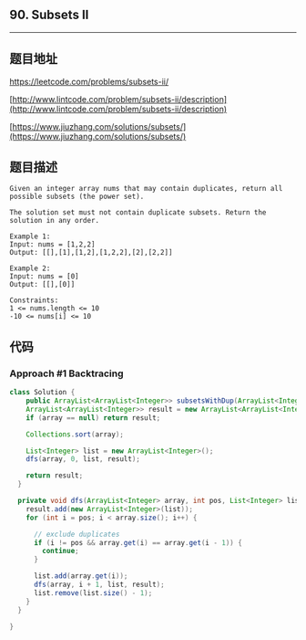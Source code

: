 ## 90. Subsets II

----
## 题目地址

https://leetcode.com/problems/subsets-ii/

[http://www.lintcode.com/problem/subsets-ii/description](http://www.lintcode.com/problem/subsets-ii/description)

[https://www.jiuzhang.com/solutions/subsets/](https://www.jiuzhang.com/solutions/subsets/)

## 题目描述

```text
Given an integer array nums that may contain duplicates, return all possible subsets (the power set).

The solution set must not contain duplicate subsets. Return the solution in any order.

Example 1:
Input: nums = [1,2,2]
Output: [[],[1],[1,2],[1,2,2],[2],[2,2]]

Example 2:
Input: nums = [0]
Output: [[],[0]]
 
Constraints:
1 <= nums.length <= 10
-10 <= nums[i] <= 10
```

## 代码

### Approach #1 Backtracing

```java
class Solution {
	public ArrayList<ArrayList<Integer>> subsetsWithDup(ArrayList<Integer> array) {
    ArrayList<ArrayList<Integer>> result = new ArrayList<ArrayList<Integer>>();
    if (array == null) return result;

    Collections.sort(array);

    List<Integer> list = new ArrayList<Integer>();
    dfs(array, 0, list, result);

    return result;
  }

  private void dfs(ArrayList<Integer> array, int pos, List<Integer> list, ArrayList<ArrayList<Integer>> result) {
    result.add(new ArrayList<Integer>(list));
    for (int i = pos; i < array.size(); i++) {

      // exclude duplicates
      if (i != pos && array.get(i) == array.get(i - 1)) {
        continue;
      }

      list.add(array.get(i));
      dfs(array, i + 1, list, result);
      list.remove(list.size() - 1);
    }
  }

}
```

